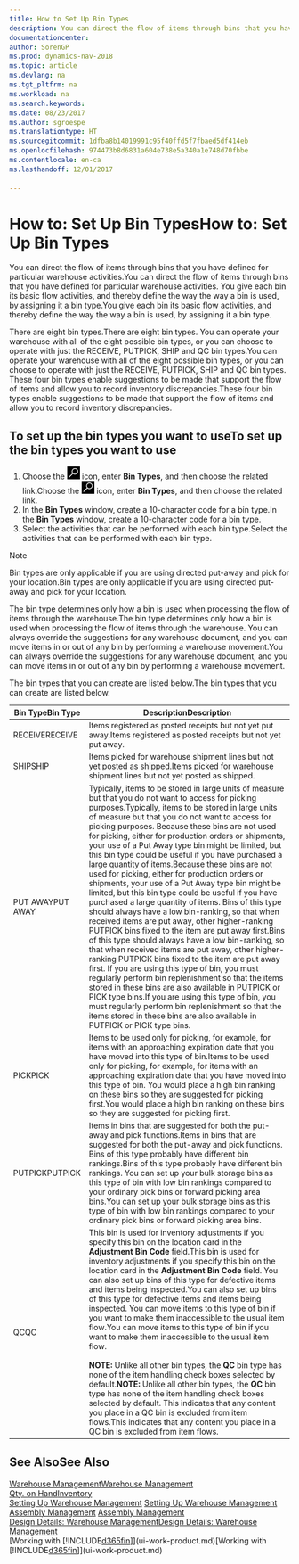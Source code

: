 ```yaml
---
title: How to Set Up Bin Types
description: You can direct the flow of items through bins that you have defined for particular warehouse activities. You give each bin its basic flow activities, and thereby define the way the way a bin is used, by assigning it a bin type.
documentationcenter: 
author: SorenGP
ms.prod: dynamics-nav-2018
ms.topic: article
ms.devlang: na
ms.tgt_pltfrm: na
ms.workload: na
ms.search.keywords: 
ms.date: 08/23/2017
ms.author: sgroespe
ms.translationtype: HT
ms.sourcegitcommit: 1dfba8b14019991c95f40ffd5f7fbaed5df414eb
ms.openlocfilehash: 974473b8d6831a604e738e5a340a1e748d70fbbe
ms.contentlocale: en-ca
ms.lasthandoff: 12/01/2017

---
```

# <a name="how-to-set-up-bin-types"></a><span data-ttu-id="406df-104">How to: Set Up Bin Types</span><span class="sxs-lookup"><span data-stu-id="406df-104">How to: Set Up Bin Types</span></span>
<span data-ttu-id="406df-105">You can direct the flow of items through bins that you have defined for particular warehouse activities.</span><span class="sxs-lookup"><span data-stu-id="406df-105">You can direct the flow of items through bins that you have defined for particular warehouse activities.</span></span> <span data-ttu-id="406df-106">You give each bin its basic flow activities, and thereby define the way the way a bin is used, by assigning it a bin type.</span><span class="sxs-lookup"><span data-stu-id="406df-106">You give each bin its basic flow activities, and thereby define the way the way a bin is used, by assigning it a bin type.</span></span>  

<span data-ttu-id="406df-107">There are eight bin types.</span><span class="sxs-lookup"><span data-stu-id="406df-107">There are eight bin types.</span></span> <span data-ttu-id="406df-108">You can operate your warehouse with all of the eight possible bin types, or you can choose to operate with just the RECEIVE, PUTPICK, SHIP and QC bin types.</span><span class="sxs-lookup"><span data-stu-id="406df-108">You can operate your warehouse with all of the eight possible bin types, or you can choose to operate with just the RECEIVE, PUTPICK, SHIP and QC bin types.</span></span> <span data-ttu-id="406df-109">These four bin types enable suggestions to be made that support the flow of items and allow you to record inventory discrepancies.</span><span class="sxs-lookup"><span data-stu-id="406df-109">These four bin types enable suggestions to be made that support the flow of items and allow you to record inventory discrepancies.</span></span>  

## <a name="to-set-up-the-bin-types-you-want-to-use"></a><span data-ttu-id="406df-110">To set up the bin types you want to use</span><span class="sxs-lookup"><span data-stu-id="406df-110">To set up the bin types you want to use</span></span>  
1.  <span data-ttu-id="406df-111">Choose the ![Search for Page or Report](media/ui-search/search_small.png "Search for Page or Report icon") icon, enter **Bin Types**, and then choose the related link.</span><span class="sxs-lookup"><span data-stu-id="406df-111">Choose the ![Search for Page or Report](media/ui-search/search_small.png "Search for Page or Report icon") icon, enter **Bin Types**, and then choose the related link.</span></span>  
2.  <span data-ttu-id="406df-112">In the **Bin Types** window, create a 10-character code for a bin type.</span><span class="sxs-lookup"><span data-stu-id="406df-112">In the **Bin Types** window, create a 10-character code for a bin type.</span></span>  
3.  <span data-ttu-id="406df-113">Select the activities that can be performed with each bin type.</span><span class="sxs-lookup"><span data-stu-id="406df-113">Select the activities that can be performed with each bin type.</span></span>  

> [!NOTE]  
>  <span data-ttu-id="406df-114">Bin types are only applicable if you are using directed put-away and pick for your location.</span><span class="sxs-lookup"><span data-stu-id="406df-114">Bin types are only applicable if you are using directed put-away and pick for your location.</span></span>  

<span data-ttu-id="406df-115">The bin type determines only how a bin is used when processing the flow of items through the warehouse.</span><span class="sxs-lookup"><span data-stu-id="406df-115">The bin type determines only how a bin is used when processing the flow of items through the warehouse.</span></span> <span data-ttu-id="406df-116">You can always override the suggestions for any warehouse document, and you can move items in or out of any bin by performing a warehouse movement.</span><span class="sxs-lookup"><span data-stu-id="406df-116">You can always override the suggestions for any warehouse document, and you can move items in or out of any bin by performing a warehouse movement.</span></span>  

<span data-ttu-id="406df-117">The bin types that you can create are listed below.</span><span class="sxs-lookup"><span data-stu-id="406df-117">The bin types that you can create are listed below.</span></span>  

|<span data-ttu-id="406df-118">Bin Type</span><span class="sxs-lookup"><span data-stu-id="406df-118">Bin Type</span></span>|<span data-ttu-id="406df-119">Description</span><span class="sxs-lookup"><span data-stu-id="406df-119">Description</span></span>|  
|------------------|---------------------------------------|  
|<span data-ttu-id="406df-120">RECEIVE</span><span class="sxs-lookup"><span data-stu-id="406df-120">RECEIVE</span></span>|<span data-ttu-id="406df-121">Items registered as posted receipts but not yet put away.</span><span class="sxs-lookup"><span data-stu-id="406df-121">Items registered as posted receipts but not yet put away.</span></span>|  
|<span data-ttu-id="406df-122">SHIP</span><span class="sxs-lookup"><span data-stu-id="406df-122">SHIP</span></span>|<span data-ttu-id="406df-123">Items picked for warehouse shipment lines but not yet posted as shipped.</span><span class="sxs-lookup"><span data-stu-id="406df-123">Items picked for warehouse shipment lines but not yet posted as shipped.</span></span>|  
|<span data-ttu-id="406df-124">PUT AWAY</span><span class="sxs-lookup"><span data-stu-id="406df-124">PUT AWAY</span></span>|<span data-ttu-id="406df-125">Typically, items to be stored in large units of measure but that you do not want to access for picking purposes.</span><span class="sxs-lookup"><span data-stu-id="406df-125">Typically, items to be stored in large units of measure but that you do not want to access for picking purposes.</span></span> <span data-ttu-id="406df-126">Because these bins are not used for picking, either for production orders or shipments, your use of a Put Away type bin might be limited, but this bin type could be useful if you have purchased a large quantity of items.</span><span class="sxs-lookup"><span data-stu-id="406df-126">Because these bins are not used for picking, either for production orders or shipments, your use of a Put Away type bin might be limited, but this bin type could be useful if you have purchased a large quantity of items.</span></span> <span data-ttu-id="406df-127">Bins of this type should always have a low bin-ranking, so that when received items are put away, other higher-ranking PUTPICK bins fixed to the item are put away first.</span><span class="sxs-lookup"><span data-stu-id="406df-127">Bins of this type should always have a low bin-ranking, so that when received items are put away, other higher-ranking PUTPICK bins fixed to the item are put away first.</span></span> <span data-ttu-id="406df-128">If you are using this type of bin, you must regularly perform bin replenishment so that the items stored in these bins are also available in PUTPICK or PICK type bins.</span><span class="sxs-lookup"><span data-stu-id="406df-128">If you are using this type of bin, you must regularly perform bin replenishment so that the items stored in these bins are also available in PUTPICK or PICK type bins.</span></span>|  
|<span data-ttu-id="406df-129">PICK</span><span class="sxs-lookup"><span data-stu-id="406df-129">PICK</span></span>|<span data-ttu-id="406df-130">Items to be used only for picking, for example, for items with an approaching expiration date that you have moved into this type of bin.</span><span class="sxs-lookup"><span data-stu-id="406df-130">Items to be used only for picking, for example, for items with an approaching expiration date that you have moved into this type of bin.</span></span> <span data-ttu-id="406df-131">You would place a high bin ranking on these bins so they are suggested for picking first.</span><span class="sxs-lookup"><span data-stu-id="406df-131">You would place a high bin ranking on these bins so they are suggested for picking first.</span></span>|  
|<span data-ttu-id="406df-132">PUTPICK</span><span class="sxs-lookup"><span data-stu-id="406df-132">PUTPICK</span></span>|<span data-ttu-id="406df-133">Items in bins that are suggested for both the put-away and pick functions.</span><span class="sxs-lookup"><span data-stu-id="406df-133">Items in bins that are suggested for both the put-away and pick functions.</span></span> <span data-ttu-id="406df-134">Bins of this type probably have different bin rankings.</span><span class="sxs-lookup"><span data-stu-id="406df-134">Bins of this type probably have different bin rankings.</span></span> <span data-ttu-id="406df-135">You can set up your bulk storage bins as this type of bin with low bin rankings compared to your ordinary pick bins or forward picking area bins.</span><span class="sxs-lookup"><span data-stu-id="406df-135">You can set up your bulk storage bins as this type of bin with low bin rankings compared to your ordinary pick bins or forward picking area bins.</span></span>|  
|<span data-ttu-id="406df-136">QC</span><span class="sxs-lookup"><span data-stu-id="406df-136">QC</span></span>|<span data-ttu-id="406df-137">This bin is used for inventory adjustments if you specify this bin on the location card in the **Adjustment Bin Code** field.</span><span class="sxs-lookup"><span data-stu-id="406df-137">This bin is used for inventory adjustments if you specify this bin on the location card in the **Adjustment Bin Code** field.</span></span> <span data-ttu-id="406df-138">You can also set up bins of this type for defective items and items being inspected.</span><span class="sxs-lookup"><span data-stu-id="406df-138">You can also set up bins of this type for defective items and items being inspected.</span></span> <span data-ttu-id="406df-139">You can move items to this type of bin if you want to make them inaccessible to the usual item flow.</span><span class="sxs-lookup"><span data-stu-id="406df-139">You can move items to this type of bin if you want to make them inaccessible to the usual item flow.</span></span><br /><br /> <span data-ttu-id="406df-140">**NOTE:** Unlike all other bin types, the **QC** bin type has none of the item handling check boxes selected by default.</span><span class="sxs-lookup"><span data-stu-id="406df-140">**NOTE:** Unlike all other bin types, the **QC** bin type has none of the item handling check boxes selected by default.</span></span> <span data-ttu-id="406df-141">This indicates that any content you place in a QC bin is excluded from item flows.</span><span class="sxs-lookup"><span data-stu-id="406df-141">This indicates that any content you place in a QC bin is excluded from item flows.</span></span>|  

## <a name="see-also"></a><span data-ttu-id="406df-142">See Also</span><span class="sxs-lookup"><span data-stu-id="406df-142">See Also</span></span>
[<span data-ttu-id="406df-143">Warehouse Management</span><span class="sxs-lookup"><span data-stu-id="406df-143">Warehouse Management</span></span>](warehouse-manage-warehouse.md)  
[<span data-ttu-id="406df-144">Qty. on Hand</span><span class="sxs-lookup"><span data-stu-id="406df-144">Inventory</span></span>](inventory-manage-inventory.md)  
<span data-ttu-id="406df-145">[Setting Up Warehouse Management](warehouse-setup-warehouse.md)   </span><span class="sxs-lookup"><span data-stu-id="406df-145">[Setting Up Warehouse Management](warehouse-setup-warehouse.md)   </span></span>  
<span data-ttu-id="406df-146">[Assembly Management](assembly-assemble-items.md)  </span><span class="sxs-lookup"><span data-stu-id="406df-146">[Assembly Management](assembly-assemble-items.md)  </span></span>  
[<span data-ttu-id="406df-147">Design Details: Warehouse Management</span><span class="sxs-lookup"><span data-stu-id="406df-147">Design Details: Warehouse Management</span></span>](design-details-warehouse-management.md)  
<span data-ttu-id="406df-148">[Working with [!INCLUDE[d365fin](includes/d365fin_md.md)]](ui-work-product.md)</span><span class="sxs-lookup"><span data-stu-id="406df-148">[Working with [!INCLUDE[d365fin](includes/d365fin_md.md)]](ui-work-product.md)</span></span>

